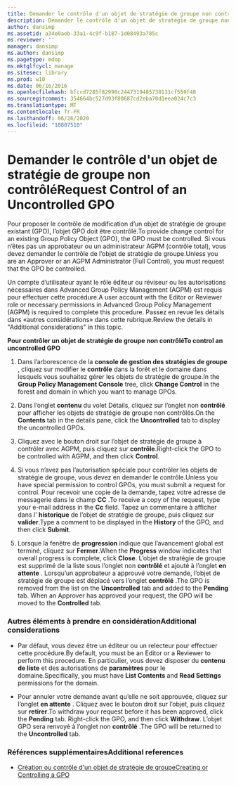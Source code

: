 ```yaml
---
title: Demander le contrôle d'un objet de stratégie de groupe non contrôlé
description: Demander le contrôle d'un objet de stratégie de groupe non contrôlé
author: dansimp
ms.assetid: a34e0aeb-33a1-4c9f-b187-1d08493a785c
ms.reviewer: ''
manager: dansimp
ms.author: dansimp
ms.pagetype: mdop
ms.mktglfcycl: manage
ms.sitesec: library
ms.prod: w10
ms.date: 06/16/2016
ms.openlocfilehash: bfccd7285f82990c2447319485738131cf559f48
ms.sourcegitcommit: 354664bc527d93f80687cd2eba70d1eea024c7c3
ms.translationtype: MT
ms.contentlocale: fr-FR
ms.lasthandoff: 06/26/2020
ms.locfileid: "10807510"
---
```

# <span data-ttu-id="0d942-103">Demander le contrôle d'un objet de stratégie de groupe non contrôlé</span><span class="sxs-lookup"><span data-stu-id="0d942-103">Request Control of an Uncontrolled GPO</span></span>


<span data-ttu-id="0d942-104">Pour proposer le contrôle de modification d’un objet de stratégie de groupe existant (GPO), l’objet GPO doit être contrôlé.</span><span class="sxs-lookup"><span data-stu-id="0d942-104">To provide change control for an existing Group Policy Object (GPO), the GPO must be controlled.</span></span> <span data-ttu-id="0d942-105">Si vous n’êtes pas un approbateur ou un administrateur AGPM (contrôle total), vous devez demander le contrôle de l’objet de stratégie de groupe.</span><span class="sxs-lookup"><span data-stu-id="0d942-105">Unless you are an Approver or an AGPM Administrator (Full Control), you must request that the GPO be controlled.</span></span>

<span data-ttu-id="0d942-106">Un compte d’utilisateur ayant le rôle éditeur ou réviseur ou les autorisations nécessaires dans Advanced Group Policy Management (AGPM) est requis pour effectuer cette procédure.</span><span class="sxs-lookup"><span data-stu-id="0d942-106">A user account with the Editor or Reviewer role or necessary permissions in Advanced Group Policy Management (AGPM) is required to complete this procedure.</span></span> <span data-ttu-id="0d942-107">Passez en revue les détails dans «autres considérations» dans cette rubrique.</span><span class="sxs-lookup"><span data-stu-id="0d942-107">Review the details in "Additional considerations" in this topic.</span></span>

**<span data-ttu-id="0d942-108">Pour contrôler un objet de stratégie de groupe non contrôlé</span><span class="sxs-lookup"><span data-stu-id="0d942-108">To control an uncontrolled GPO</span></span>**

1.  <span data-ttu-id="0d942-109">Dans l’arborescence de la **console de gestion des stratégies de groupe** , cliquez sur modifier le **contrôle** dans la forêt et le domaine dans lesquels vous souhaitez gérer les objets de stratégie de groupe.</span><span class="sxs-lookup"><span data-stu-id="0d942-109">In the **Group Policy Management Console** tree, click **Change Control** in the forest and domain in which you want to manage GPOs.</span></span>

2.  <span data-ttu-id="0d942-110">Dans l’onglet **contenu** du volet Détails, cliquez sur l’onglet non **contrôlé** pour afficher les objets de stratégie de groupe non contrôlés.</span><span class="sxs-lookup"><span data-stu-id="0d942-110">On the **Contents** tab in the details pane, click the **Uncontrolled** tab to display the uncontrolled GPOs.</span></span>

3.  <span data-ttu-id="0d942-111">Cliquez avec le bouton droit sur l’objet de stratégie de groupe à contrôler avec AGPM, puis cliquez sur **contrôle**.</span><span class="sxs-lookup"><span data-stu-id="0d942-111">Right-click the GPO to be controlled with AGPM, and then click **Control**.</span></span>

4.  <span data-ttu-id="0d942-112">Si vous n’avez pas l’autorisation spéciale pour contrôler les objets de stratégie de groupe, vous devez en demander le contrôle.</span><span class="sxs-lookup"><span data-stu-id="0d942-112">Unless you have special permission to control GPOs, you must submit a request for control.</span></span> <span data-ttu-id="0d942-113">Pour recevoir une copie de la demande, tapez votre adresse de messagerie dans le champ **CC** .</span><span class="sxs-lookup"><span data-stu-id="0d942-113">To receive a copy of the request, type your e-mail address in the **Cc** field.</span></span> <span data-ttu-id="0d942-114">Tapez un commentaire à afficher dans l' **historique** de l’objet de stratégie de groupe, puis cliquez sur **valider**.</span><span class="sxs-lookup"><span data-stu-id="0d942-114">Type a comment to be displayed in the **History** of the GPO, and then click **Submit**.</span></span>

5.  <span data-ttu-id="0d942-115">Lorsque la fenêtre de **progression** indique que l’avancement global est terminé, cliquez sur **Fermer**.</span><span class="sxs-lookup"><span data-stu-id="0d942-115">When the **Progress** window indicates that overall progress is complete, click **Close**.</span></span> <span data-ttu-id="0d942-116">L’objet de stratégie de groupe est supprimé de la liste sous l’onglet non **contrôlé** et ajouté à l’onglet **en attente** . Lorsqu’un approbateur a approuvé votre demande, l’objet de stratégie de groupe est déplacé vers l’onglet **contrôlé** .</span><span class="sxs-lookup"><span data-stu-id="0d942-116">The GPO is removed from the list on the **Uncontrolled** tab and added to the **Pending** tab. When an Approver has approved your request, the GPO will be moved to the **Controlled** tab.</span></span>

### <span data-ttu-id="0d942-117">Autres éléments à prendre en considération</span><span class="sxs-lookup"><span data-stu-id="0d942-117">Additional considerations</span></span>

-   <span data-ttu-id="0d942-118">Par défaut, vous devez être un éditeur ou un relecteur pour effectuer cette procédure.</span><span class="sxs-lookup"><span data-stu-id="0d942-118">By default, you must be an Editor or a Reviewer to perform this procedure.</span></span> <span data-ttu-id="0d942-119">En particulier, vous devez disposer du **contenu de liste** et des autorisations de **paramètres** pour le domaine.</span><span class="sxs-lookup"><span data-stu-id="0d942-119">Specifically, you must have **List Contents** and **Read Settings** permissions for the domain.</span></span>

-   <span data-ttu-id="0d942-120">Pour annuler votre demande avant qu’elle ne soit approuvée, cliquez sur l’onglet **en attente** . Cliquez avec le bouton droit sur l’objet, puis cliquez sur **retirer**.</span><span class="sxs-lookup"><span data-stu-id="0d942-120">To withdraw your request before it has been approved, click the **Pending** tab. Right-click the GPO, and then click **Withdraw**.</span></span> <span data-ttu-id="0d942-121">L’objet GPO sera renvoyé à l’onglet non **contrôlé** .</span><span class="sxs-lookup"><span data-stu-id="0d942-121">The GPO will be returned to the **Uncontrolled** tab.</span></span>

### <span data-ttu-id="0d942-122">Références supplémentaires</span><span class="sxs-lookup"><span data-stu-id="0d942-122">Additional references</span></span>

-   [<span data-ttu-id="0d942-123">Création ou contrôle d'un objet de stratégie de groupe</span><span class="sxs-lookup"><span data-stu-id="0d942-123">Creating or Controlling a GPO</span></span>](creating-or-controlling-a-gpo-agpm40-ed.md)

 

 





